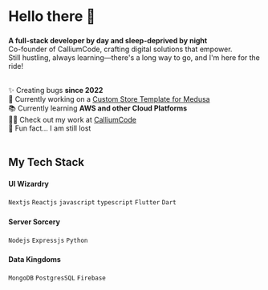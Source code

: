 <h1 align="left">Hello there 👋</h1>

###

**A full-stack developer by day and sleep-deprived by night** <br>
Co-founder of CalliumCode, crafting digital solutions that empower.<br>
Still hustling, always learning—there's a long way to go, and I'm here for the ride!<br><br>


✨ Creating bugs **since 2022**<br>
🔭 Currently working on a [Custom Store Template for Medusa](https://github.com/MobScythe/medusa-custom-storefront)<br>
📚 Currently learning **AWS and other Cloud Platforms**<br>
👨‍💻 Check out my work at [CalliumCode](https://calliumcode.com/)<br>
🎲 Fun fact... I am still lost<br><br>

###

<h2 align="left">My Tech Stack</h2>

###

<h4 align="left">UI Wizardry</h4>

`Nextjs` `Reactjs` `javascript` `typescript` `Flutter` `Dart`

###


###

<h4 align="left">Server Sorcery</h4>

`Nodejs` `Expressjs` `Python`


###

<h4 align="left">Data Kingdoms</h4>

`MongoDB` `PostgresSQL` `Firebase`


###

